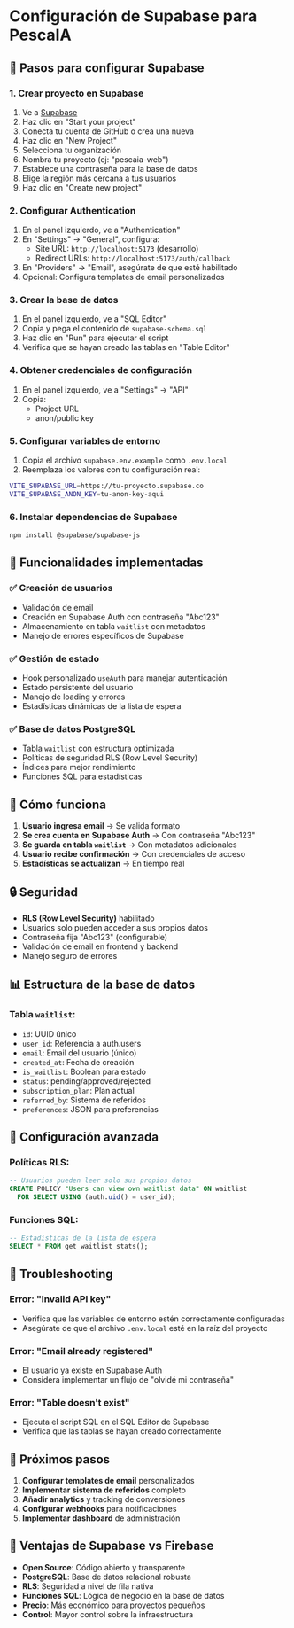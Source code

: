 # Configuración de Supabase para PescaIA

## 🚀 Pasos para configurar Supabase

### 1. Crear proyecto en Supabase
1. Ve a [Supabase](https://supabase.com/)
2. Haz clic en "Start your project"
3. Conecta tu cuenta de GitHub o crea una nueva
4. Haz clic en "New Project"
5. Selecciona tu organización
6. Nombra tu proyecto (ej: "pescaia-web")
7. Establece una contraseña para la base de datos
8. Elige la región más cercana a tus usuarios
9. Haz clic en "Create new project"

### 2. Configurar Authentication
1. En el panel izquierdo, ve a "Authentication"
2. En "Settings" → "General", configura:
   - Site URL: `http://localhost:5173` (desarrollo)
   - Redirect URLs: `http://localhost:5173/auth/callback`
3. En "Providers" → "Email", asegúrate de que esté habilitado
4. Opcional: Configura templates de email personalizados

### 3. Crear la base de datos
1. En el panel izquierdo, ve a "SQL Editor"
2. Copia y pega el contenido de `supabase-schema.sql`
3. Haz clic en "Run" para ejecutar el script
4. Verifica que se hayan creado las tablas en "Table Editor"

### 4. Obtener credenciales de configuración
1. En el panel izquierdo, ve a "Settings" → "API"
2. Copia:
   - Project URL
   - anon/public key

### 5. Configurar variables de entorno
1. Copia el archivo `supabase.env.example` como `.env.local`
2. Reemplaza los valores con tu configuración real:

```bash
VITE_SUPABASE_URL=https://tu-proyecto.supabase.co
VITE_SUPABASE_ANON_KEY=tu-anon-key-aqui
```

### 6. Instalar dependencias de Supabase
```bash
npm install @supabase/supabase-js
```

## 📱 Funcionalidades implementadas

### ✅ Creación de usuarios
- Validación de email
- Creación en Supabase Auth con contraseña "Abc123"
- Almacenamiento en tabla `waitlist` con metadatos
- Manejo de errores específicos de Supabase

### ✅ Gestión de estado
- Hook personalizado `useAuth` para manejar autenticación
- Estado persistente del usuario
- Manejo de loading y errores
- Estadísticas dinámicas de la lista de espera

### ✅ Base de datos PostgreSQL
- Tabla `waitlist` con estructura optimizada
- Políticas de seguridad RLS (Row Level Security)
- Índices para mejor rendimiento
- Funciones SQL para estadísticas

## 🚀 Cómo funciona

1. **Usuario ingresa email** → Se valida formato
2. **Se crea cuenta en Supabase Auth** → Con contraseña "Abc123"
3. **Se guarda en tabla `waitlist`** → Con metadatos adicionales
4. **Usuario recibe confirmación** → Con credenciales de acceso
5. **Estadísticas se actualizan** → En tiempo real

## 🔒 Seguridad

- **RLS (Row Level Security)** habilitado
- Usuarios solo pueden acceder a sus propios datos
- Contraseña fija "Abc123" (configurable)
- Validación de email en frontend y backend
- Manejo seguro de errores

## 📊 Estructura de la base de datos

### Tabla `waitlist`:
- `id`: UUID único
- `user_id`: Referencia a auth.users
- `email`: Email del usuario (único)
- `created_at`: Fecha de creación
- `is_waitlist`: Boolean para estado
- `status`: pending/approved/rejected
- `subscription_plan`: Plan actual
- `referred_by`: Sistema de referidos
- `preferences`: JSON para preferencias

## 🔧 Configuración avanzada

### Políticas RLS:
```sql
-- Usuarios pueden leer solo sus propios datos
CREATE POLICY "Users can view own waitlist data" ON waitlist
  FOR SELECT USING (auth.uid() = user_id);
```

### Funciones SQL:
```sql
-- Estadísticas de la lista de espera
SELECT * FROM get_waitlist_stats();
```

## 🐛 Troubleshooting

### Error: "Invalid API key"
- Verifica que las variables de entorno estén correctamente configuradas
- Asegúrate de que el archivo `.env.local` esté en la raíz del proyecto

### Error: "Email already registered"
- El usuario ya existe en Supabase Auth
- Considera implementar un flujo de "olvidé mi contraseña"

### Error: "Table doesn't exist"
- Ejecuta el script SQL en el SQL Editor de Supabase
- Verifica que las tablas se hayan creado correctamente

## 🔄 Próximos pasos

1. **Configurar templates de email** personalizados
2. **Implementar sistema de referidos** completo
3. **Añadir analytics** y tracking de conversiones
4. **Configurar webhooks** para notificaciones
5. **Implementar dashboard** de administración

## 🌟 Ventajas de Supabase vs Firebase

- **Open Source**: Código abierto y transparente
- **PostgreSQL**: Base de datos relacional robusta
- **RLS**: Seguridad a nivel de fila nativa
- **Funciones SQL**: Lógica de negocio en la base de datos
- **Precio**: Más económico para proyectos pequeños
- **Control**: Mayor control sobre la infraestructura
